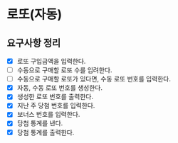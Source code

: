 # 로또(자동)

## 요구사항 정리

- [x] 로또 구입금액을 입력한다.
- [ ] 수동으로 구매할 로또 수를 입려한다.
- [ ] 수동으로 구매할 로또가 있다면, 수동 로또 번호를 입력한다.
- [x] 자동, 수동 로또 번호를 생성한다.
- [x] 생성한 로또 번호를 출력한다.
- [x] 지난 주 당첨 번호를 입력한다.
- [x] 보너스 번호를 입력한다.
- [x] 당첨 통계를 낸다.
- [x] 당첨 통계를 출력한다.
